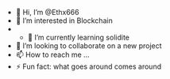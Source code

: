 - 👋 Hi, I’m @Ethx666
- 👀 I’m interested in Blockchain 
- - 🌱 I’m currently learning solidite
- 💞️ I’m looking to collaborate on a new project
- 📫 How to reach me ...
- ⚡ Fun fact: what goes around comes around

<!---
Ethx666/Ethx666 is a ✨ special ✨ repository because its `README.md` (this file) appears on your GitHub profile.
You can click the Preview link to take a look at your changes.
--->

